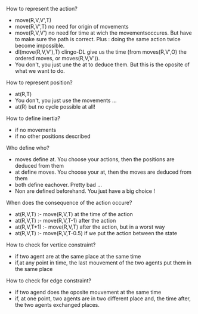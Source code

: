 How to represent the action?
* move(R,V,V',T)
* move(R,V',T) no need for origin of movements
* move(R,V,V') no need for time at wich the movementsoccures. But have to make sure the path is correct. Plus : doing the same action twice become impossible.
* dl(move(R,V,V'),T) clingo-DL give us the time (from moves(R,V',O) the ordered moves, or moves(R,V,V')).
* You don't, you just une the at to deduce them. But this is the oposite of what we want to do.

How to represent position?
* at(R,T)
* You don't, you just use the movements ...
* at(R) but no cycle possible at all!

How to define inertia?
* if no movements
* if no other positions described

Who define who?
* moves define at. You choose your actions, then the positions are deduced from them
* at define moves. You choose your at, then the moves are deduced from them
* both define eachover. Pretty bad ...
* Non are defined beforehand. You just have a big choice !

When does the consequence of the action occure?
* at(R,V,T) :- move(R,V,T) at the time of the action
* at(R,V,T) :- move(R,V,T-1) after the action
* at(R,V,T+1) :- move(R,V,T) after the action, but in a worst way
* at(R,V,T) :- move(R,V,T-0.5) if we put the action between the state

How to check for vertice constraint?
* if two agent are at the same place at the same time
* if,at any point in time, the last mouvement of the two agents put them in the same place

How to check for edge constraint?
* if two agend does the oposite mouvement at the same time
* if, at one point, two agents are in two different place and, the time after, the two agents exchanged places.
